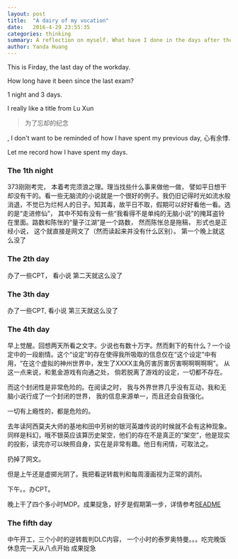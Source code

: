 ```yaml
---
layout: post
title:  "A dairy of my vocation"
date:   2016-4-29 23:55:35
categories: thinking
summary: A reflection on myself. What have I done in the days after the exam?
author: Yanda Huang
---
```


This is Firday, the last day of the workday.

How long have it been since the last exam?

1 night and 3 days.

I really like a title from Lu Xun

>为了忘却的纪念

, I don't want to be reminded of how I have spent my previous day, 心有余悸. 

Let me record how I have spent my days.

### The 1th night

373刚刚考完， 本着考完须浪之理。理当找些什么事来做他一做， 譬如平日想干却没有干的。看一些无脑流的小说就是一个很好的例子。我仍旧记得时光如流水般消退，不觉已为烂柯人的日子。知其毒，故平日不取，假期可以好好看他一看。选的是“走进修仙”， 其中不知有没有一些“我看得不是单纯的无脑小说”的掩耳盗铃在里面。路数和陈怅的“量子江湖”是一个路数， 然而陈怅总是拖稿， 形式也是正经小说， 这个就直接是网文了（然而读起来并没有什么区别）。
第一个晚上就这么没了

### The 2th day

办了一些CPT， 看小说
第二天就这么没了

### The 3th day

办了一些CPT, 看小说
第三天就这么没了

### The 4th day

早上觉醒。回想两天所看之文字。少说也有数十万字。然而剩下的有什么？一个设定中的一段剧情。这个“设定”的存在使得我所吸取的信息仅在“这个设定”中有用，“在这个虚拟的神州世界中，发生了XXXX主角厉害厉害厉害啊啊啊啊啊”。 从这一点来说，和氪金游戏有向通之处， 倘若脱离了游戏的设定，一切都不存在。

而这个封闭性是非常危险的。在阅读之时， 我与外界世界几乎没有互动，我和无脑小说行成了一个封闭的世界， 我的信息来源单一，而且还会自我强化。

一切有上瘾性的，都是危险的。

去年读阿西莫夫大师的基地和田中芳树的银河英雄传说的时候就不会有这种现象。 同样是科幻，哦不银英应该算历史架空，他们的存在不是真正的“架空”，他是现实的投影，读完亦可以映照自身，实在是非常有趣。他日有闲情，可取法之。

扔掉了网文。

但是上午还是虚掷光阴了。我把看逆转裁判和每周漫画视为正常的调剂。

下午。。办CPT。

晚上干了四个多小时MDP。成果捉急，好歹是假期第一步，详情参考[README](https://github.com/BGMENG/Microstick2_NFC/blob/master/README.md)

### The fifth day

中午开工，三个小时的逆转裁判DLC内容， 一个小时的泰罗奥特曼。。。吃完晚饭休息完一天从八点开始
成果捉急
